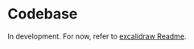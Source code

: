 # Codebase

In development. For now, refer to [excalidraw Readme](https://github.com/excalidraw/excalidraw/blob/master/README.md).
